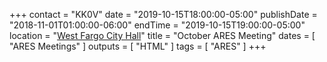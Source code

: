+++
contact = "KK0V"
date = "2019-10-15T18:00:00-05:00"
publishDate = "2018-11-01T01:00:00-06:00"
endTime = "2019-10-15T19:00:00-05:00"
location = "[West Fargo City Hall](/places/west-fargo-city-hall/)"
title = "October ARES Meeting"
dates = [ "ARES Meetings" ]
outputs = [ "HTML" ]
tags = [ "ARES" ]
+++
